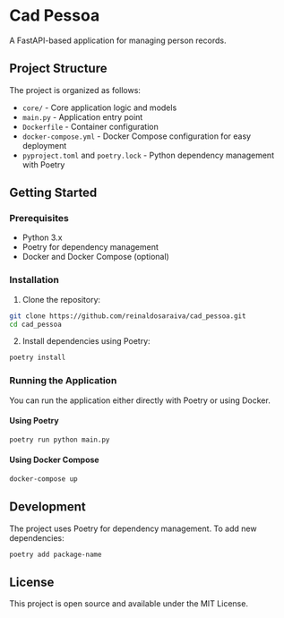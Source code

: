 # Cad Pessoa

A FastAPI-based application for managing person records.

## Project Structure

The project is organized as follows:
- `core/` - Core application logic and models
- `main.py` - Application entry point
- `Dockerfile` - Container configuration
- `docker-compose.yml` - Docker Compose configuration for easy deployment
- `pyproject.toml` and `poetry.lock` - Python dependency management with Poetry

## Getting Started

### Prerequisites

- Python 3.x
- Poetry for dependency management
- Docker and Docker Compose (optional)

### Installation

1. Clone the repository:
```bash
git clone https://github.com/reinaldosaraiva/cad_pessoa.git
cd cad_pessoa
```

2. Install dependencies using Poetry:
```bash
poetry install
```

### Running the Application

You can run the application either directly with Poetry or using Docker.

#### Using Poetry
```bash
poetry run python main.py
```

#### Using Docker Compose
```bash
docker-compose up
```

## Development

The project uses Poetry for dependency management. To add new dependencies:
```bash
poetry add package-name
```

## License

This project is open source and available under the MIT License.